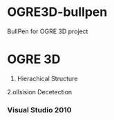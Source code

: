 # OGRE3D-bullpen
BullPen for OGRE 3D project

OGRE 3D
======

1. Hierachical Structure

2.ollsision Decetection

### Visual Studio 2010
